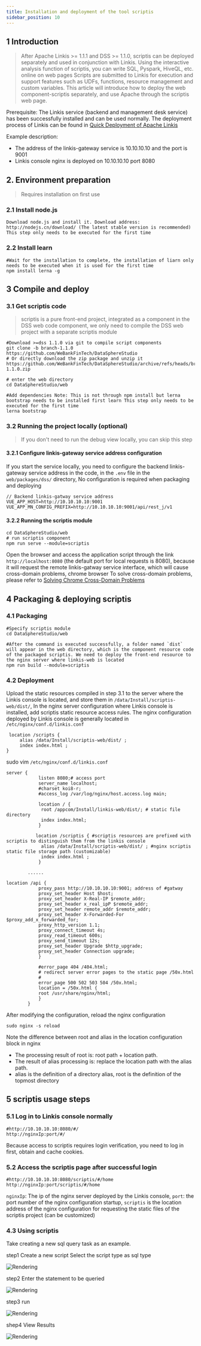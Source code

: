 ```yaml
---
title: Installation and deployment of the tool scriptis
sidebar_position: 10
---
```


## 1 Introduction

> After Apache Linkis >= 1.1.1 and DSS >= 1.1.0, scriptis can be deployed separately and used in conjunction with Linkis. Using the interactive analysis function of scriptis, you can write SQL, Pyspark, HiveQL, etc. online on web pages Scripts are submitted to Linkis for execution and support features such as UDFs, functions, resource management and custom variables. This article will introduce how to deploy the web component-scriptis separately, and use Apache through the scriptis web page.


Prerequisite: The Linkis service (backend and management desk service) has been successfully installed and can be used normally. The deployment process of Linkis can be found in [Quick Deployment of Apache Linkis](quick_deploy.md)

Example description:

- The address of the linkis-gateway service is 10.10.10.10 and the port is 9001
- Linkis console nginx is deployed on 10.10.10.10 port 8080

## 2. Environment preparation

> Requires installation on first use

### 2.1 Install node.js
```shell script
Download node.js and install it. Download address: http://nodejs.cn/download/ (The latest stable version is recommended) This step only needs to be executed for the first time
````
### 2.2 Install learn
```shell script
#Wait for the installation to complete, the installation of liarn only needs to be executed when it is used for the first time
npm install lerna -g
````

## 3 Compile and deploy
### 3.1 Get scriptis code
> scriptis is a pure front-end project, integrated as a component in the DSS web code component, we only need to compile the DSS web project with a separate scriptis module

```shell script
#Download >=dss 1.1.0 via git to compile script components
git clone -b branch-1.1.0 https://github.com/WeBankFinTech/DataSphereStudio
# Or directly download the zip package and unzip it
https://github.com/WeBankFinTech/DataSphereStudio/archive/refs/heads/branch-1.1.0.zip

# enter the web directory
cd DataSphereStudio/web

#Add dependencies Note: This is not through npm install but lerna bootstrap needs to be installed first learn This step only needs to be executed for the first time
lerna bootstrap
````

### 3.2 Running the project locally (optional)

> If you don't need to run the debug view locally, you can skip this step

#### 3.2.1 Configure linkis-gateway service address configuration

If you start the service locally, you need to configure the backend linkis-gateway service address in the code, in the `.env` file in the `web/packages/dss/` directory,
No configuration is required when packaging and deploying
```shell script
// Backend linkis-gatway service address
VUE_APP_HOST=http://10.10.10.10:9001
VUE_APP_MN_CONFIG_PREFIX=http://10.10.10.10:9001/api/rest_j/v1
````
#### 3.2.2 Running the scriptis module

```shell script
cd DataSphereStudio/web
# run scriptis component
npm run serve --module=scriptis
````

Open the browser and access the application script through the link `http://localhost:8080` (the default port for local requests is 8080), because it will request the remote linkis-gatway service interface, which will cause cross-domain problems, chrome browser To solve cross-domain problems, please refer to [Solving Chrome Cross-Domain Problems](https://www.jianshu.com/p/56b1e01e6b6a)


## 4 Packaging & deploying scriptis

### 4.1 Packaging
```shell script
#Specify scriptis module
cd DataSphereStudio/web

#After the command is executed successfully, a folder named `dist` will appear in the web directory, which is the component resource code of the packaged scriptis. We need to deploy the front-end resource to the nginx server where linkis-web is located
npm run build --module=scriptis
````

### 4.2 Deployment

Upload the static resources compiled in step 3.1 to the server where the Linkis console is located, and store them in `/data/Install/scriptis-web/dist/`,
In the nginx server configuration where Linkis console is installed, add scriptis static resource access rules. The nginx configuration deployed by Linkis console is generally located in `/etc/nginx/conf.d/linkis.conf`

```shell script
 location /scripts {
     alias /data/Install/scriptis-web/dist/ ;
     index index.html ;
}
````

sudo vim `/etc/nginx/conf.d/linkis.conf`

```shell script
server {
            listen 8080;# access port
            server_name localhost;
            #charset koi8-r;
            #access_log /var/log/nginx/host.access.log main;

            location / {
             root /appcom/Install/linkis-web/dist/; # static file directory
             index index.html;
            }

           location /scriptis { #scriptis resources are prefixed with scriptis to distinguish them from the linkis console
             alias /data/Install/scriptis-web/dist/ ; #nginx scriptis static file storage path (customizable)
             index index.html ;
            }

        ......

location /api {
            proxy_pass http://10.10.10.10:9001; address of #gatway
            proxy_set_header Host $host;
            proxy_set_header X-Real-IP $remote_addr;
            proxy_set_header x_real_ipP $remote_addr;
            proxy_set_header remote_addr $remote_addr;
            proxy_set_header X-Forwarded-For $proxy_add_x_forwarded_for;
            proxy_http_version 1.1;
            proxy_connect_timeout 4s;
            proxy_read_timeout 600s;
            proxy_send_timeout 12s;
            proxy_set_header Upgrade $http_upgrade;
            proxy_set_header Connection upgrade;
            }

            #error_page 404 /404.html;
            # redirect server error pages to the static page /50x.html
            #
            error_page 500 502 503 504 /50x.html;
            location = /50x.html {
            root /usr/share/nginx/html;
            }
        }

````
After modifying the configuration, reload the nginx configuration

```shell script
sudo nginx -s reload
````

Note the difference between root and alias in the location configuration block in nginx
- The processing result of root is: root path + location path.
- The result of alias processing is: replace the location path with the alias path.
- alias is the definition of a directory alias, root is the definition of the topmost directory

## 5 scriptis usage steps

### 5.1 Log in to Linkis console normally
```shell script
#http://10.10.10.10:8080/#/
http://nginxIp:port/#/
````
Because access to scriptis requires login verification, you need to log in first, obtain and cache cookies.

### 5.2 Access the scriptis page after successful login

```shell script
#http://10.10.10.10:8080/scriptis/#/home
http://nginxIp:port/scriptis/#/home
````
`nginxIp`: The ip of the nginx server deployed by the Linkis console, `port`: the port number of the nginx configuration startup, `scriptis` is the location address of the nginx configuration for requesting the static files of the scriptis project (can be customized)

### 4.3 Using scriptis

Take creating a new sql query task as an example.


step1 Create a new script Select the script type as sql type

![Rendering](/Images-en/deployment/scriptis/new_script.png)

step2 Enter the statement to be queried

![Rendering](/Images-en/deployment/scriptis/test_statement.png)

step3 run

![Rendering](/Images-en/deployment/scriptis/running_results.png)


shep4 View Results

![Rendering](/Images-en/deployment/scriptis/design_sketch.png)